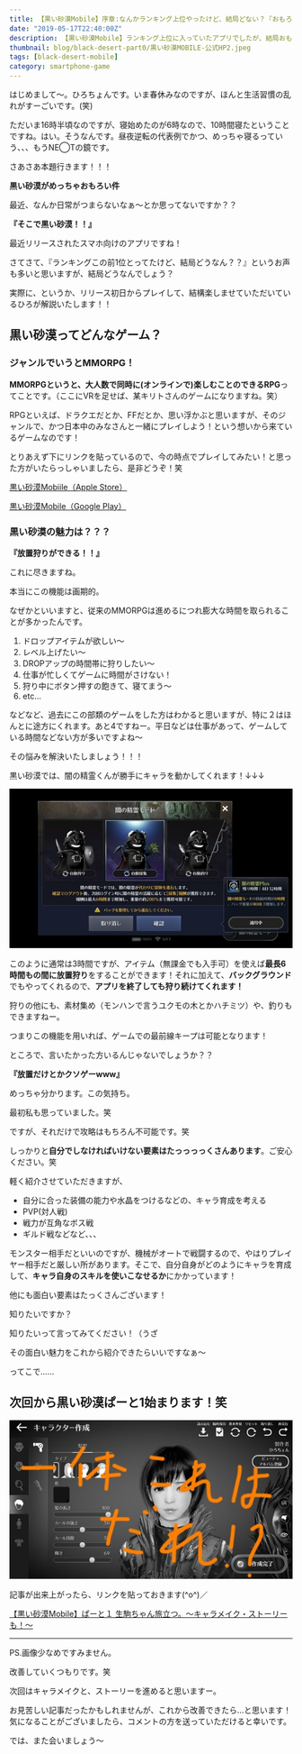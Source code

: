 ```yaml
---
title: 【黒い砂漠Mobile】序章:なんかランキング上位やったけど、結局どない？『おもろいで。』
date: "2019-05-17T22:40:00Z"
description: 【黒い砂漠Mobile】ランキング上位に入っていたアプリでしたが、結局おもしろいの？答えは『めっちゃおもろい。』今までのMMORPGにはなかった放置狩り機能が実装されている！？やりこみ要素もたくさんある！
thumbnail: blog/black-desert-part0/黒い砂漠MOBILE-公式HP2.jpeg
tags: [black-desert-mobile]
category: smartphone-game
---
```


はじめまして～。ひろちょんです。いま春休みなのですが、ほんと生活習慣の乱れがすーごいです。(笑)

ただいま16時半頃なのですが、寝始めたのが6時なので、10時間寝たということですね。はい。そうなんです。昼夜逆転の代表例でかつ、めっちゃ寝るっていう、、、もうNE◯Tの鏡です。

さあさあ本題行きます！！！

**黒い砂漠がめっちゃおもろい件**

最近、なんか日常がつまらないなぁ～とか思ってないですか？？

**『そこで黒い砂漠！！』**

最近リリースされたスマホ向けのアプリですね！

さてさて、『ランキングこの前1位とってたけど、結局どうなん？？』というお声も多いと思いますが、結局どうなんでしょう？

実際に、というか、リリース初日からプレイして、結構楽しませていただいているひろが解説いたします！！

## 黒い砂漠ってどんなゲーム？

### ジャンルでいうとMMORPG！

**MMORPGというと、大人数で同時に(オンラインで)楽しむことのできるRPG**ってことです。（ここにVRを足せば、某キリトさんのゲームになりますね。笑）

RPGといえば、ドラクエだとか、FFだとか、思い浮かぶと思いますが、そのジャンルで、かつ日本中のみなさんと一緒にプレイしよう！という想いから来ているゲームなのです！

とりあえず下にリンクを貼っているので、今の時点でプレイしてみたい！と思った方がいたらっしゃいましたら、是非どうぞ！笑

[黒い砂漠Mobiile（Apple Store）](https://itunes.apple.com/jp/app/%E9%BB%92%E3%81%84%E7%A0%82%E6%BC%A0-mobile/id1439175829)

[黒い砂漠Mobile（Google Play）](https://play.google.com/store/apps/details?id=com.pearlabyss.blackdesertm.jp)

### 黒い砂漠の魅力は？？？

**『放置狩りができる！！』**

これに尽きますね。

本当にこの機能は画期的。

なぜかといいますと、従来のMMORPGは進めるにつれ膨大な時間を取られることが多かったんです。


1. ドロップアイテムが欲しい～
2. レベル上げたい～
3. DROPアップの時間帯に狩りしたい～
4. 仕事が忙しくてゲームに時間がさけない！
5. 狩り中にボタン押すの飽きて、寝てまう～
6. etc…

などなど、過去にこの部類のゲームをした方はわかると思いますが、特に２はほんとに途方にくれます。あと4ですねー。平日などは仕事があって、ゲームしている時間などない方が多いですよね～

その悩みを解決いたしましょう！！！

黒い砂漠では、闇の精霊くんが勝手にキャラを動かしてくれます！↓↓↓

![yami-seirei](./seire-i-min.jpeg)

このように通常は3時間ですが、アイテム（無課金でも入手可）を使えば**最長6時間もの間に放置狩り**をすることができます！それに加えて、**バックグラウンド**でもやってくれるので、**アプリを終了しても狩り続けてくれます！**

狩りの他にも、素材集め（モンハンで言うユクモの木とかハチミツ）や、釣りもできますねー。

つまりこの機能を用いれば、ゲームでの最前線キープは可能となります！

ところで、言いたかった方いるんじゃないでしょうか？？

**『放置だけとかクソゲーwww』**

めっちゃ分かります。この気持ち。

最初私も思っていました。笑

ですが、それだけで攻略はもちろん不可能です。笑

しっかりと**自分でしなければいけない要素はたっっっっくさんあります**。ご安心ください。笑

軽く紹介させていただきますが、

- 自分に合った装備の能力や水晶をつけるなどの、キャラ育成を考える
- PVP(対人戦)
- 戦力が互角なボス戦
- ギルド戦などなど、、、

モンスター相手だといいのですが、機械がオートで戦闘するので、やはりプレイヤー相手だと厳しい所があります。そこで、自分自身がどのようにキャラを育成して、**キャラ自身のスキルを使いこなせるか**にかかっています！

他にも面白い要素はたっくさんございます！

知りたいですか？

知りたいって言ってみてください！（うざ

その面白い魅力をこれから紹介できたらいいですなぁ～

ってこで……

## 次回から黒い砂漠ぱーと1始まります！笑
![ikomachan](./komakoma-min.jpeg)

記事が出来上がったら、リンクを貼っておきます(^o^)／

[【黒い砂漠Mobile】ぱーと１ 生駒ちゃん旅立つ。～キャラメイク・ストーリーも！～](https://heacet.com/black-desert-part1/)

---

PS.画像少なめですみません。

改善していくつもりです。笑

次回はキャラメイクと、ストーリーを進めると思いますー。

お見苦しい記事だったかもしれませんが、これから改善できたら…と思います！気になることがございましたら、コメントの方を送っていただけると幸いです。

では、また会いましょう～